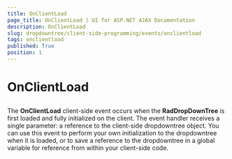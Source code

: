 ```yaml
---
title: OnClientLoad
page_title: OnClientLoad | UI for ASP.NET AJAX Documentation
description: OnClientLoad
slug: dropdowntree/client-side-programming/events/onclientload
tags: onclientload
published: True
position: 1
---
```


# OnClientLoad



## 

The __OnClientLoad__ client-side event occurs when the __RadDropDownTree__ is first loaded and fully initialized on the client.
The event handler receives a single parameter: a reference to the client-side dropdowntree object.
You can use this event to perform your own initialization to the dropdowntree when it is loaded, or to save a reference to the dropdowntree in a global variable for reference from within your client-side code.
